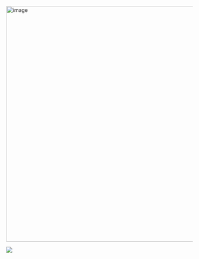 <img width="1431" height="636" alt="image" src="https://github.com/user-attachments/assets/88390248-a87e-45f4-b084-ff880e3f1753" />

![](https://komarev.com/ghpvc/?username=hadeltism&abbreviated=trueey&color=791e25)
